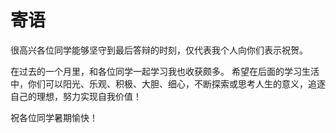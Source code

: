 # 寄语

很高兴各位同学能够坚守到最后答辩的时刻，仅代表我个人向你们表示祝贺。

在过去的一个月里，和各位同学一起学习我也收获颇多。 希望在后面的学习生活中，你们可以阳光、乐观、积极、大胆、细心，不断探索或思考人生的意义，追逐自己的理想，努力实现自我价值！

祝各位同学暑期愉快！

